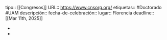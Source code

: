 tipo:: [[Congresos]]
URL:: https://www.cnsorg.org/
etiquetas:: #Doctorado #UAM 
descripción:: 
fecha-de-celebración::
lugar:: Florencia
deadline:: [[Mar 11th, 2025]]

-
-